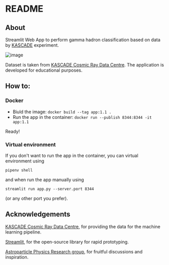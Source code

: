 # README 

## About

Streamlit Web App to perform gamma hadron classification based on data by [KASCADE](https://www.iap.kit.edu/kascade/english/index.php) experiment.

![image](static/kascade_title.png)

Dataset is taken from [KASCADE Cosmic Ray Data Centre](https://kcdc.ikp.kit.edu). The application is developed for educational purposes.

## How to:

### Docker

* Biuld the image: `docker build --tag app:1.1 . `
* Run the app in the container: `docker run --publish 8344:8344 -it app:1.1`

Ready!

### Virtual environment

If you don't want to run the app in the container, you can virtual environment using 

`pipenv shell` 

and when run the app manually using 

`streamlit run app.py --server.port 8344` 

(or any other port you prefer).

## Acknowledgements

[KASCADE Cosmic Ray Data Centre](https://kcdc.ikp.kit.edu), for providing the data for the machine learning pipeline.

[Streamlit](https://streamlit.io/), for the open-source library for rapid prototyping.

[Astroparticle Physics Research group](https://research.jetbrains.org/groups/astroparticle-physics/), for fruitful discussions and inspiration. 
